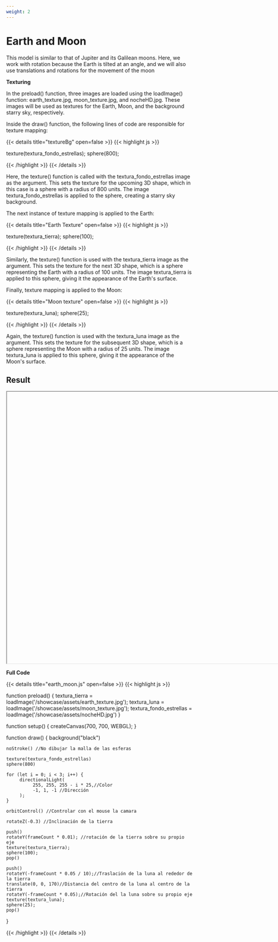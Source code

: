 ```yaml
---
weight: 2
---
```


# **Earth and Moon**

This model is similar to that of Jupiter and its Galilean moons. Here, we work with rotation because the Earth is tilted at an angle, and we will also use translations and rotations for the movement of the moon


**Texturing**

In the preload() function, three images are loaded using the loadImage() function: earth_texture.jpg, moon_texture.jpg, and nocheHD.jpg. These images will be used as textures for the Earth, Moon, and the background starry sky, respectively.

Inside the draw() function, the following lines of code are responsible for texture mapping:

{{< details title="textureBg" open=false >}}
{{< highlight js >}}

texture(textura_fondo_estrellas);
sphere(800);

{{< /highlight >}}
{{< /details >}}

Here, the texture() function is called with the textura_fondo_estrellas image as the argument. This sets the texture for the upcoming 3D shape, which in this case is a sphere with a radius of 800 units. The image textura_fondo_estrellas is applied to the sphere, creating a starry sky background.

The next instance of texture mapping is applied to the Earth:

{{< details title="Earth Texture" open=false >}}
{{< highlight js >}}

texture(textura_tierra);
sphere(100);

{{< /highlight >}}
{{< /details >}}

Similarly, the texture() function is used with the textura_tierra image as the argument. This sets the texture for the next 3D shape, which is a sphere representing the Earth with a radius of 100 units. The image textura_tierra is applied to this sphere, giving it the appearance of the Earth's surface.

Finally, texture mapping is applied to the Moon:

{{< details title="Moon texture" open=false >}}
{{< highlight js >}}

texture(textura_luna);
sphere(25);

{{< /highlight >}}
{{< /details >}}

Again, the texture() function is used with the textura_luna image as the argument. This sets the texture for the subsequent 3D shape, which is a sphere representing the Moon with a radius of 25 units. The image textura_luna is applied to this sphere, giving it the appearance of the Moon's surface.

## Result

<iframe id="palette" class="sketch" srcdoc="
        <!DOCTYPE html>
        <html>
          <head>
            <script src=https://cdnjs.cloudflare.com/ajax/libs/p5.js/1.5.0/p5.min.js></script>
            <script src=https://cdnjs.cloudflare.com/ajax/libs/p5.js/1.5.0/addons/p5.sound.min.js></script>
            <script src=/showcase/sketches/earth_moon.js>
            </script>
          </head>
          <body>
          </body>
        </html>
      ">
</iframe>



**Full Code**

{{< details title="earth_moon.js" open=false >}}
{{< highlight js >}}

function preload() {
    textura_tierra = loadImage('/showcase/assets/earth_texture.jpg');
    textura_luna = loadImage('/showcase/assets/moon_texture.jpg');
    textura_fondo_estrellas = loadImage('/showcase/assets/nocheHD.jpg')
}

function setup() {
    createCanvas(700, 700, WEBGL);
}

function draw() {
    background("black")
    
    noStroke() //No dibujar la malla de las esferas
    
    texture(textura_fondo_estrellas)
    sphere(800)

    for (let i = 0; i < 3; i++) {
         directionalLight(
              255, 255, 255 - i * 25,//Color
              -1, 1, -1 //Dirección
         );
    }

    orbitControl() //Controlar con el mouse la camara

    rotateZ(-0.3) //Inclinación de la tierra

    push()
    rotateY(frameCount * 0.01); //rotación de la tierra sobre su propio eje
    texture(textura_tierra); 
    sphere(100);
    pop()

    push()
    rotateY(-frameCount * 0.05 / 10);//Traslación de la luna al rededor de la tierra
    translate(0, 0, 170)//Distancia del centro de la luna al centro de la tierra
    rotateY(-frameCount * 0.05);//Rotación del la luna sobre su propio eje
    texture(textura_luna);
    sphere(25);
    pop()
}


{{< /highlight >}}
{{< /details >}}

<style>
    .sketch{
        width: 730px;
        height: 730px;
        display: flex;
    }
</style>